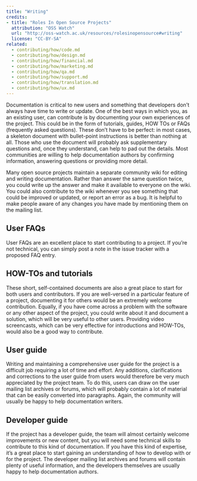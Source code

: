 ```yaml
---
title: "Writing"
credits:
- title: "Roles In Open Source Projects"
  attribution: "OSS Watch"
  url: "http://oss-watch.ac.uk/resources/rolesinopensource#writing"
  license: "CC-BY-SA"
related:
  - contributing/how/code.md
  - contributing/how/design.md
  - contributing/how/financial.md
  - contributing/how/marketing.md
  - contributing/how/qa.md
  - contributing/how/support.md
  - contributing/how/translation.md
  - contributing/how/ux.md
---
```


Documentation is critical to new users and something that developers don’t always have time to write or update. One of the best ways in which you, as an existing user, can contribute is by documenting your own experiences of the project. This could be in the form of tutorials, guides, HOW TOs or FAQs (frequently asked questions). These don’t have to be perfect: in most cases, a skeleton document with bullet-point instructions is better than nothing at all. Those who use the document will probably ask supplementary questions and, once they understand, can help to pad out the details. Most communities are willing to help documentation authors by confirming information, answering questions or providing more detail.

Many open source projects maintain a separate community wiki for editing and writing documentation. Rather than answer the same question twice, you could write up the answer and make it available to everyone on the wiki. You could also contribute to the wiki whenever you see something that could be improved or updated, or report an error as a bug. It is helpful to make people aware of any changes you have made by mentioning them on the mailing list.

## User FAQs

User FAQs are an excellent place to start contributing to a project. If you’re not technical, you can simply post a note in the issue tracker with a proposed FAQ entry.

## HOW-TOs and tutorials

These short, self-contained documents are also a great place to start for both users and contributors. If you are well-versed in a particular feature of a project, documenting it for others would be an extremely welcome contribution. Equally, if you have come across a problem with the software or any other aspect of the project, you could write about it and document a solution, which will be very useful to other users. Providing video screencasts, which can be very effective for introductions and HOW-TOs, would also be a good way to contribute.

## User guide

Writing and maintaining a comprehensive user guide for the project is a difficult job requiring a lot of time and effort. Any additions, clarifications and corrections to the user guide from users would therefore be very much appreciated by the project team. To do this, users can draw on the user mailing list archives or forums, which will probably contain a lot of material that can be easily converted into paragraphs. Again, the community will usually be happy to help documentation writers.

## Developer guide

If the project has a developer guide, the team will almost certainly welcome improvements or new content, but you will need some technical skills to contribute to this kind of documentation. If you have this kind of expertise, it’s a great place to start gaining an understanding of how to develop with or for the project. The developer mailing list archives and forums will contain plenty of useful information, and the developers themselves are usually happy to help documentation authors.

